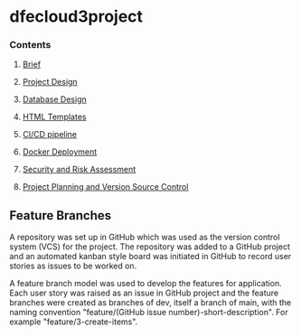 # dfecloud3project

### Contents

1. [Brief](#brief)

2. [Project Design](#project-design) 

3. [Database Design](#databse-design) 

4. [HTML Templates](#html-templates) 

5. [CI/CD pipeline](#ci/cd-pipeline)

6. [Docker Deployment](#docker-deployment)

7. [Security and Risk Assessment](#security-and-risk-assessment)

8. [Project Planning and Version Source Control](#project-planning-and-version-source-control)

## Feature Branches
A repository was set up in GitHub which was used as the version control system (VCS) for the project.  The repository was added to a GitHub project and an automated kanban style board was initiated in GitHub to record user stories as issues to be worked on.

A feature branch model was used to develop the features for application.  Each user story was raised as an issue in GitHub project and the feature branches were created as branches of dev, itself a branch of main, with the naming convention "feature/(GitHub issue number)-short-description".  For example "feature/3-create-items".

